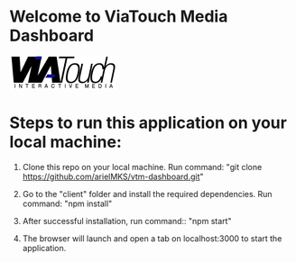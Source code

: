 # Welcome to ViaTouch Media Dashboard

<img src="./client/public/viatouch.png">

# Steps to run this application on your local machine:

1. Clone this repo on your local machine. Run command:
   "git clone https://github.com/arielMKS/vtm-dashboard.git"

2. Go to the "client" folder and install the required dependencies. Run command:
   "npm install"

3. After successful installation, run command::
   "npm start"

4. The browser will launch and open a tab on localhost:3000 to start the application.
